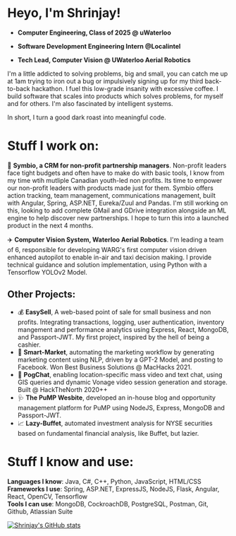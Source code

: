 # Heyo, I'm Shrinjay!

* **Computer Engineering, Class of 2025 @ uWaterloo**

* **Software Development Engineering Intern @Localintel**

* **Tech Lead, Computer Vision @ UWaterloo Aerial Robotics**

I'm a little addicted to solving problems, big and small, you can catch me up at 1am trying to iron out a bug or impulsively signing up for my third back-to-back hackathon. I fuel this low-grade insanity with excessive coffee. I build software that scales into products which solves problems, for myself and for others. I'm also fascinated by intelligent systems.

In short, I turn a good dark roast into meaningful code. 

# Stuff I work on: 

:handshake: **Symbio, a CRM for non-profit partnership managers**. Non-profit leaders face tight budgets and often have to make do with basic tools, I know from my time wtih mutliple Canadian youth-led non profits. Its time to empower our non-profit leaders with products made just for them. Symbio offers action tracking, team management, communications management, built with Angular, Spring, ASP.NET, Eureka/Zuul and Pandas. I'm still working on this, looking to add complete GMail and GDrive integration alongside an ML engine to help discover new partnerships. I hope to turn this into a launched product in the next 4 months.

:airplane: **Computer Vision System,  Waterloo Aerial Robotics**. I'm leading a team of 6, responsible for developing WARG's first computer vision driven enhanced autopilot to enable in-air and taxi decision making. I provide technical guidance and solution implementation, using Python with a Tensorflow YOLOv2 Model.

## Other Projects: 
* :moneybag: **EasySell**, A web-based point of sale for small business and non profits. Integrating transactions, logging, user authentication, inventory mangement and performance analytics using Express, React, MongoDB, and Passport-JWT. My first project, inspired by the hell of being a cashier.
* :loudspeaker: **Smart-Market**, automating the marketing workflow by generating marketing content using NLP, driven by a GPT-2 Model, and posting to Facebook. Won Best Business Solutions @ MacHacks 2021. 
* :frog: **PogChat**, enabling location-specific mass video and text chat, using GIS queries and dynamic Vonage video session generation and storage. Built @ HackTheNorth 2020++
* :stethoscope: **The PuMP Wesbite**, developed an in-house blog and opportunity management platform for PuMP using NodeJS, Express, MongoDB and Passport-JWT.
* :chart_with_upwards_trend: **Lazy-Buffet**, automated investment analysis for NYSE securities based on fundamental financial analysis, like Buffet, but lazier.

# Stuff I know and use:

**Languages I know**: Java, C#, C++, Python, JavaScript, HTML/CSS \
**Frameworks I use**: Spring, ASP.NET, ExpressJS, NodeJS, Flask, Angular, React, OpenCV, Tensorflow \
**Tools I can use**: MongoDB, CockroachDB, PostgreSQL, Postman, Git, Github, Atlassian Suite

[![Shrinjay's GitHub stats](https://github-readme-stats.vercel.app/api?username=shrinjay&show_icons=true&hide=issues)](https://github.com/anuraghazra/github-readme-stats)
